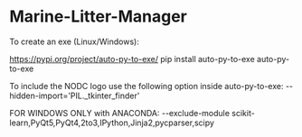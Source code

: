 # Marine-Litter-Manager

To create an exe (Linux/Windows):

https://pypi.org/project/auto-py-to-exe/
pip install auto-py-to-exe
auto-py-to-exe


To include the NODC logo use the following option inside auto-py-to-exe:
--hidden-import='PIL._tkinter_finder'


FOR WINDOWS ONLY with ANACONDA:
--exclude-module scikit-learn,PyQt5,PyQt4,2to3,IPython,Jinja2,pycparser,scipy
